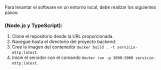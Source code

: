 Para levantar el software en un entorno local, debe realizar los siguientes pasos:

###  (Node.js y TypeScript):

1. Clone el repositorio desde la URL proporcionada.
2. Navegue hasta el directorio del proyecto backend.
3. Cree la imagen del contenedor `docker build . -t servicio-mttp:latest`.
5. Inicie el servidor con el comando `docker run -p 3000:3000 servicio-mttp:latest`.